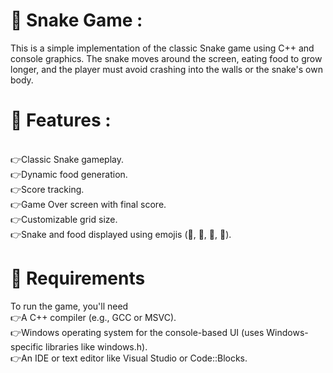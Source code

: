 <h1>🔴 Snake Game :</h1>

This is a simple implementation of the classic Snake game using C++ and console graphics. The snake moves around the screen, eating food to grow longer, and the player must avoid crashing into the walls or the snake's own body.

<h1>🔴 Features :</h1>
<br>👉Classic Snake gameplay.
<br>👉Dynamic food generation.
<br>👉Score tracking.
<br>👉Game Over screen with final score.
<br>👉Customizable grid size.
<br>👉Snake and food displayed using emojis (🧱, 🐲, 🐍, 🍎).

<h1>🔴 Requirements</h1>
To run the game, you'll need
<br>👉A C++ compiler (e.g., GCC or MSVC).
<br>👉Windows operating system for the console-based UI (uses Windows-specific libraries like windows.h).
<br>👉An IDE or text editor like Visual Studio or Code::Blocks.

